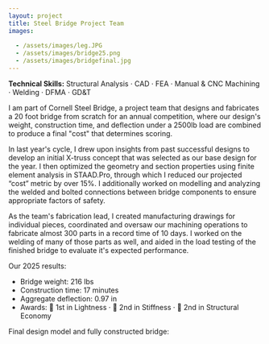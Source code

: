 ```yaml
---
layout: project
title: Steel Bridge Project Team
images:
 
  - /assets/images/leg.JPG
  - /assets/images/bridge25.png
  - /assets/images/bridgefinal.jpg
---
```

**Technical Skills:** Structural Analysis · CAD · FEA · Manual & CNC Machining · Welding · DFMA · GD&T

I am part of Cornell Steel Bridge, a project team that designs and fabricates a 20 foot bridge from scratch for an annual competition, where our design's weight, construction time, and deflection under a 2500lb load are combined to produce a final "cost" that determines scoring. 

In last year's cycle, I drew upon insights from past successful designs to develop an initial X-truss concept that was selected as our base design for the year. I then optimized the geometry and section properties using finite element analysis in STAAD.Pro, through which I reduced our projected “cost” metric by over 15%. I additionally worked on modelling and analyzing the welded and bolted connections between bridge components to ensure appropriate factors of safety. 

As the team's fabrication lead, I created manufacturing drawings for individual pieces, coordinated and oversaw our machining operations to fabricate almost 300 parts in a record time of 10 days. I worked on the welding of many of those parts as well, and aided in the load testing of the finished bridge to evaluate it's expected performance.

Our 2025 results:
- Bridge weight: 216 lbs
- Construction time: 17 minutes
- Aggregate deflection: 0.97 in
- Awards: 🥇 1st in Lightness · 🥈 2nd in Stiffness · 🥈 2nd in Structural Economy

Final design model and fully constructed bridge:

